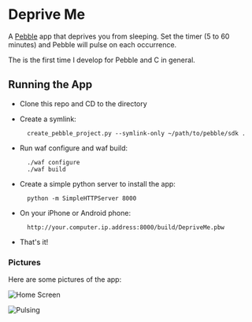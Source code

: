 # Deprive Me

A [Pebble](http://getpebble.com) app that deprives you from sleeping. Set the timer (5 to 60 minutes) and Pebble will pulse on each occurrence.

The is the first time I develop for Pebble and C in general.

## Running the App

- Clone this repo and CD to the directory
- Create a symlink:

		create_pebble_project.py --symlink-only ~/path/to/pebble/sdk .

- Run waf configure and waf build:
	
		./waf configure
		./waf build

- Create a simple python server to install the app:
	
		python -m SimpleHTTPServer 8000

- On your iPhone or Android phone:

		http://your.computer.ip.address:8000/build/DepriveMe.pbw

- That's it!


### Pictures

Here are some pictures of the app:

![Home Screen](http://i.imgur.com/q9r9FNz.jpg)

![Pulsing](http://i.imgur.com/zClp9Zz.jpg)